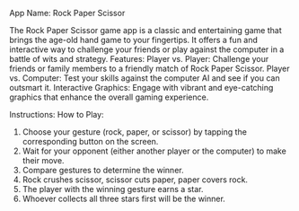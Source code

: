 App Name: Rock Paper Scissor

The Rock Paper Scissor game app is a classic and entertaining game that brings the age-old hand game to your fingertips. It offers a fun and interactive way to challenge your friends or play against the computer in a battle of wits and strategy.
Features:
Player vs. Player: Challenge your friends or family members to a friendly match of Rock Paper Scissor.
Player vs. Computer: Test your skills against the computer AI and see if you can outsmart it.
Interactive Graphics: Engage with vibrant and eye-catching graphics that enhance the overall gaming experience.

Instructions: 
How to Play:
1.	Choose your gesture (rock, paper, or scissor) by tapping the corresponding button on the screen.
2.	Wait for your opponent (either another player or the computer) to make their move.
3.	Compare gestures to determine the winner.
4.	Rock crushes scissor, scissor cuts paper, paper covers rock.
5.	The player with the winning gesture earns a star.
6.	Whoever collects all three stars first will be the winner.























